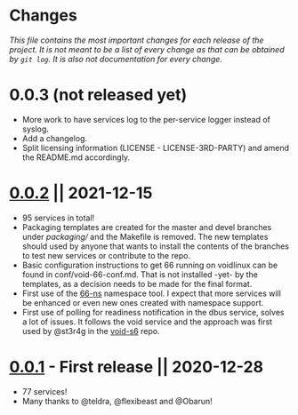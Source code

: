 Changes
=

 *This file contains the most important changes for each release of the project. It is not meant to be a list of every change as that can be obtained by `git log`. It is also not documentation for every change.*

0.0.3 (not released yet)
=
- More work to have services log to the per-service logger instead of syslog.
- Add a changelog.
- Split licensing information  (LICENSE - LICENSE-3RD-PARTY) and amend the README.md accordingly.


[0.0.2](https://github.com/mobinmob/void-66-services/releases/tag/v0.0.2) || 2021-12-15
=
-   95 services in total!
- Packaging templates  are created for the master and devel branches under _packaging/_ and the Makefile is removed. The new templates should used by anyone that wants to install the contents of the branches to test new services or contribute to the repo.
- Basic configuration instructions to get 66 running on voidlinux can be found in  conf/void-66-conf.md. That is not installed -yet- by the templates, as a decision needs to be made for the final format. 
- First use of the [66-ns](https://web.obarun.org/software/66-tools/v0.0.7.1/66-ns.html) namespace tool. I expect that more services will be enhanced or even new ones created with namespace support.
- First use of polling for readiness notification in the dbus service, solves a lot of issues. It follows the void service and the approach was first used by @st3r4g in the [void-s6](https://github.com/st3r4g/void-s6) repo.

[0.0.1](https://github.com/mobinmob/void-66-services/releases/tag/v0.0.1) - First release || 2020-12-28
=
- 77 services!
- Many thanks to @teldra, @flexibeast and @Obarun!
